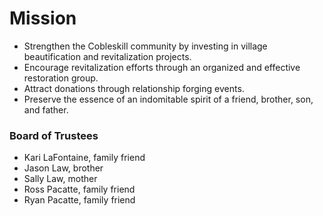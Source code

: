 # Mission
* Strengthen the Cobleskill community by investing in village beautification and revitalization projects.
* Encourage revitalization efforts through an organized and effective restoration group.
* Attract donations through relationship forging events.
* Preserve the essence of an indomitable spirit of a friend, brother, son, and father.

### Board of Trustees

* Kari LaFontaine, family friend
* Jason Law, brother
* Sally Law, mother
* Ross Pacatte, family friend
* Ryan Pacatte, family friend
